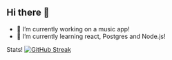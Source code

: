## Hi there 👋

- 🔭 I’m currently working on a music app!
- 🌱 I’m currently learning react, Postgres and Node.js!

Stats!
<a href="https://git.io/streak-stats"><img src="https://streak-stats.demolab.com?user=stowe1&theme=dark" alt="GitHub Streak" /></a>
